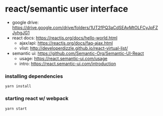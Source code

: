 # react/semantic user interface

* google drive: https://drive.google.com/drive/folders/1UT2fPQ3aCdSEAvMtOLFCyJpFZJyhgJG1
* react docs: https://reactjs.org/docs/hello-world.html
  * ajax/api: https://reactjs.org/docs/faq-ajax.html
  * vlist: http://developerdizzle.github.io/react-virtual-list/
* semantic ui: https://github.com/Semantic-Org/Semantic-UI-React
  * usage: https://react.semantic-ui.com/usage
  * intro: https://react.semantic-ui.com/introduction

### installing dependencies

    yarn install

### starting react w/ webpack

    yarn start
